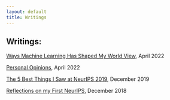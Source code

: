 ```yaml
---
layout: default
title: Writings 
---
```


## Writings:
[Ways Machine Learning Has Shaped My World View](../ml_concepts), April 2022

[Personal Opinions](../opinions), April 2022

<!-- [Evolution Does Not Achieve the Best Solution](/404.html),  April 2022

[Dota Players Should Really Be Nicer to Each Other](/404.html),  April 2022 -->

[The 5 Best Things I Saw at NeurIPS 2019](../2019-Neurips), December 2019

[Reflections on my First NeurIPS](/2018-12-13-NeurIPS-A-Beginners-Guide), December 2018
